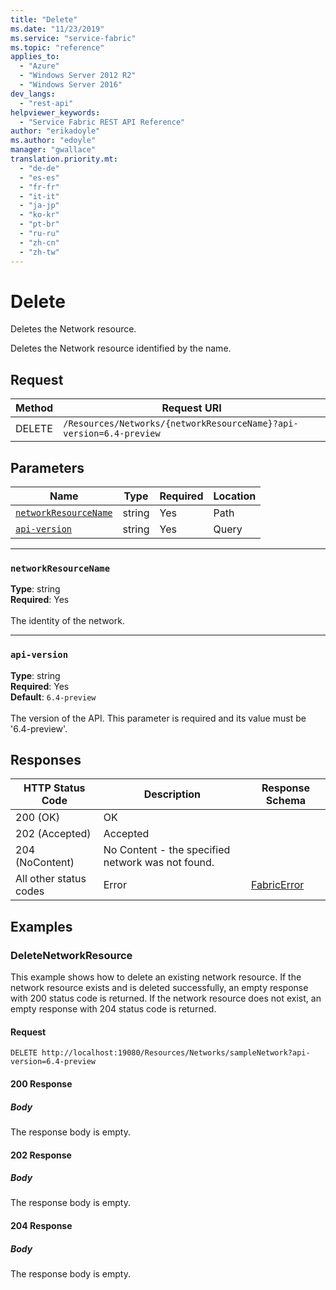 ```yaml
---
title: "Delete"
ms.date: "11/23/2019"
ms.service: "service-fabric"
ms.topic: "reference"
applies_to: 
  - "Azure"
  - "Windows Server 2012 R2"
  - "Windows Server 2016"
dev_langs: 
  - "rest-api"
helpviewer_keywords: 
  - "Service Fabric REST API Reference"
author: "erikadoyle"
ms.author: "edoyle"
manager: "gwallace"
translation.priority.mt: 
  - "de-de"
  - "es-es"
  - "fr-fr"
  - "it-it"
  - "ja-jp"
  - "ko-kr"
  - "pt-br"
  - "ru-ru"
  - "zh-cn"
  - "zh-tw"
---
```

# Delete
Deletes the Network resource.

Deletes the Network resource identified by the name.

## Request
| Method | Request URI |
| ------ | ----------- |
| DELETE | `/Resources/Networks/{networkResourceName}?api-version=6.4-preview` |


## Parameters
| Name | Type | Required | Location |
| --- | --- | --- | --- |
| [`networkResourceName`](#networkresourcename) | string | Yes | Path |
| [`api-version`](#api-version) | string | Yes | Query |

____
### `networkResourceName`
__Type__: string <br/>
__Required__: Yes<br/>
<br/>
The identity of the network.

____
### `api-version`
__Type__: string <br/>
__Required__: Yes<br/>
__Default__: `6.4-preview` <br/>
<br/>
The version of the API. This parameter is required and its value must be '6.4-preview'.


## Responses

| HTTP Status Code | Description | Response Schema |
| --- | --- | --- |
| 200 (OK) | OK<br/> |  |
| 202 (Accepted) | Accepted<br/> |  |
| 204 (NoContent) | No Content - the specified network was not found.<br/> |  |
| All other status codes | Error<br/> | [FabricError](sfclient-model-fabricerror.md) |

## Examples

### DeleteNetworkResource

This example shows how to delete an existing network resource. If the network resource exists and is deleted successfully, an empty response with 200 status code is returned. If the network resource does not exist, an empty response with 204 status code is returned.

#### Request
```
DELETE http://localhost:19080/Resources/Networks/sampleNetwork?api-version=6.4-preview
```

#### 200 Response
##### Body
The response body is empty.
#### 202 Response
##### Body
The response body is empty.
#### 204 Response
##### Body
The response body is empty.